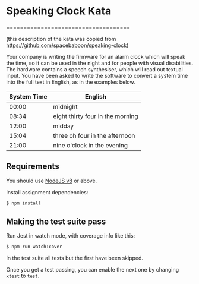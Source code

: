 # Speaking Clock Kata
====================================

(this description of the kata was copied from https://github.com/spacebaboon/speaking-clock)

Your company is writing the firmware for an alarm clock which will speak the time, so it can be used in the night and for people with visual disabilities.  
The hardware contains a speech synthesiser, which will read out textual input. 
You have been asked to write the software to convert a system time into the full text in English, as in the examples below.


|System Time	|English|
|-------|---------|
|00:00	|	midnight|
|08:34	|	eight thirty four in the morning|
|12:00	|	midday|
|15:04	|	three oh four in the afternoon|
|21:00	|	nine o'clock in the evening|


## Requirements

You should use [NodeJS v8](https://nodejs.org/en/download/) or above.

Install assignment dependencies:

```bash
$ npm install
```

## Making the test suite pass

Run Jest in watch mode, with coverage info like this:

```bash
$ npm run watch:cover
```

In the test suite all tests but the first have been skipped.

Once you get a test passing, you can enable the next one by
changing `xtest` to `test`.
